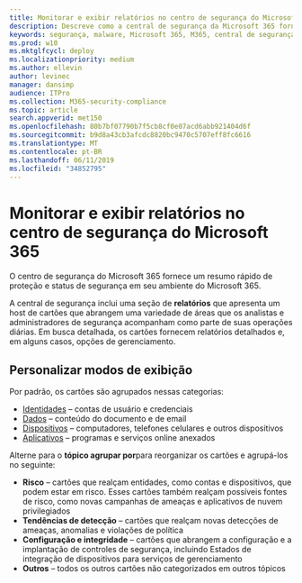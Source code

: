 ```yaml
---
title: Monitorar e exibir relatórios no centro de segurança do Microsoft 365
description: Descreve como a central de segurança da Microsoft 365 fornece um resumo rápido de proteção e status de segurança.
keywords: segurança, malware, Microsoft 365, M365, central de segurança, monitor, relatório, status
ms.prod: w10
ms.mktglfcycl: deploy
ms.localizationpriority: medium
ms.author: ellevin
author: levinec
manager: dansimp
audience: ITPro
ms.collection: M365-security-compliance
ms.topic: article
search.appverid: met150
ms.openlocfilehash: 80b7bf07790b7f5cb8cf0e07acd6abb921404d6f
ms.sourcegitcommit: b9d8a43cb3afcdc8820bc9470c5707eff8fc6616
ms.translationtype: MT
ms.contentlocale: pt-BR
ms.lasthandoff: 06/11/2019
ms.locfileid: "34852795"
---
```

# <a name="monitor-and-view-reports-in-microsoft-365-security-center"></a>Monitorar e exibir relatórios no centro de segurança do Microsoft 365

O centro de segurança do Microsoft 365 fornece um resumo rápido de proteção e status de segurança em seu ambiente do Microsoft 365.

A central de segurança inclui uma seção de **relatórios** que apresenta um host de cartões que abrangem uma variedade de áreas que os analistas e administradores de segurança acompanham como parte de suas operações diárias. Em busca detalhada, os cartões fornecem relatórios detalhados e, em alguns casos, opções de gerenciamento.

## <a name="customize-views"></a>Personalizar modos de exibição

Por padrão, os cartões são agrupados nessas categorias:
  
* [Identidades](monitor-and-report-identities.md) – contas de usuário e credenciais
* [Dados](monitor-data.md) – conteúdo do documento e de email
* [Dispositivos](monitor-devices.md) – computadores, telefones celulares e outros dispositivos
* [Aplicativos](monitor-apps.md) – programas e serviços online anexados

Alterne para o **tópico agrupar por**para reorganizar os cartões e agrupá-los no seguinte:

* **Risco** – cartões que realçam entidades, como contas e dispositivos, que podem estar em risco. Esses cartões também realçam possíveis fontes de risco, como novas campanhas de ameaças e aplicativos de nuvem privilegiados  
* **Tendências de detecção** – cartões que realçam novas detecções de ameaças, anomalias e violações de política
* **Configuração e integridade** – cartões que abrangem a configuração e a implantação de controles de segurança, incluindo Estados de integração de dispositivos para serviços de gerenciamento
* **Outros** – todos os outros cartões não categorizados em outros tópicos

